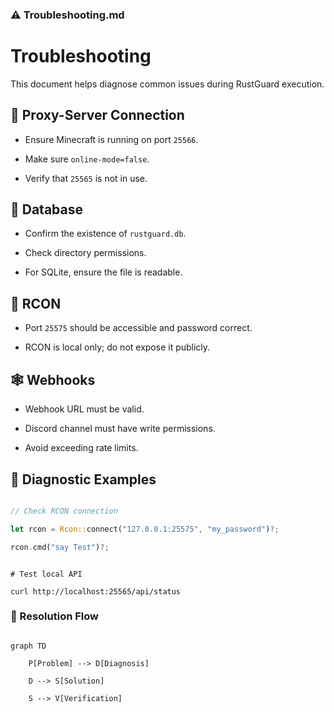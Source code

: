 ### ⚠️ Troubleshooting.md



# Troubleshooting



This document helps diagnose common issues during RustGuard execution.



## 🔌 Proxy-Server Connection



- Ensure Minecraft is running on port `25566`.

- Make sure `online-mode=false`.

- Verify that `25565` is not in use.    



## 🧱 Database



- Confirm the existence of `rustguard.db`.

- Check directory permissions.

- For SQLite, ensure the file is readable.



## 🔑 RCON



- Port `25575` should be accessible and password correct.

- RCON is local only; do not expose it publicly.



## 🕸️ Webhooks



- Webhook URL must be valid.

- Discord channel must have write permissions.

- Avoid exceeding rate limits.



## 🧩 Diagnostic Examples



```rust

// Check RCON connection

let rcon = Rcon::connect("127.0.0.1:25575", "my_password")?;

rcon.cmd("say Test")?;

```



```shell

# Test local API

curl http://localhost:25565/api/status

```



### 🔄 Resolution Flow



```mermaid

graph TD

    P[Problem] --> D[Diagnosis]

    D --> S[Solution]

    S --> V[Verification]

```
